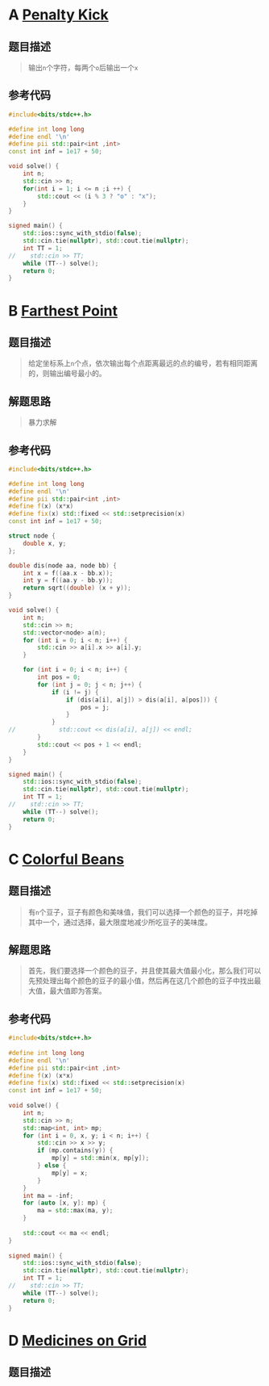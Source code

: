 # A [Penalty Kick](https://atcoder.jp/contests/abc348/tasks/abc348_a)
## 题目描述
> 输出`n`个字符，每两个`o`后输出一个`x`
## 参考代码
```cpp
#include<bits/stdc++.h>

#define int long long
#define endl '\n'
#define pii std::pair<int ,int>
const int inf = 1e17 + 50;

void solve() {
    int n;
    std::cin >> n;
    for(int i = 1; i <= n ;i ++) {
        std::cout << (i % 3 ? "o" : "x");
    }
}

signed main() {
    std::ios::sync_with_stdio(false);
    std::cin.tie(nullptr), std::cout.tie(nullptr);
    int TT = 1;
//    std::cin >> TT;
    while (TT--) solve();
    return 0;
}
```

# B [Farthest Point](https://atcoder.jp/contests/abc348/tasks/abc348_b)
## 题目描述
> 给定坐标系上`n`个点，依次输出每个点距离最远的点的编号，若有相同距离的，则输出编号最小的。
## 解题思路
>暴力求解
## 参考代码
```cpp
#include<bits/stdc++.h>

#define int long long
#define endl '\n'
#define pii std::pair<int ,int>
#define f(x) (x*x)
#define fix(x) std::fixed << std::setprecision(x)
const int inf = 1e17 + 50;

struct node {
    double x, y;
};

double dis(node aa, node bb) {
    int x = f((aa.x - bb.x));
    int y = f((aa.y - bb.y));
    return sqrt((double) (x + y));
}

void solve() {
    int n;
    std::cin >> n;
    std::vector<node> a(n);
    for (int i = 0; i < n; i++) {
        std::cin >> a[i].x >> a[i].y;
    }

    for (int i = 0; i < n; i++) {
        int pos = 0;
        for (int j = 0; j < n; j++) {
            if (i != j) {
                if (dis(a[i], a[j]) > dis(a[i], a[pos])) {
                    pos = j;
                }
            }
//            std::cout << dis(a[i], a[j]) << endl;
        }
        std::cout << pos + 1 << endl;
    }
}

signed main() {
    std::ios::sync_with_stdio(false);
    std::cin.tie(nullptr), std::cout.tie(nullptr);
    int TT = 1;
//    std::cin >> TT;
    while (TT--) solve();
    return 0;
}
```

# C [Colorful Beans](https://atcoder.jp/contests/abc348/tasks/abc348_c)
## 题目描述
> 有`n`个豆子，豆子有颜色和美味值，我们可以选择一个颜色的豆子，并吃掉其中一个，通过选择，最大限度地减少所吃豆子的美味度。

## 解题思路
>首先，我们要选择一个颜色的豆子，并且使其最大值最小化，那么我们可以先预处理出每个颜色的豆子的最小值，然后再在这几个颜色的豆子中找出最大值，最大值即为答案。

## 参考代码
```cpp
#include<bits/stdc++.h>  
  
#define int long long  
#define endl '\n'  
#define pii std::pair<int ,int>  
#define f(x) (x*x)  
#define fix(x) std::fixed << std::setprecision(x)  
const int inf = 1e17 + 50;  
  
void solve() {  
    int n;  
    std::cin >> n;  
    std::map<int, int> mp;  
    for (int i = 0, x, y; i < n; i++) {  
        std::cin >> x >> y;  
        if (mp.contains(y)) {  
            mp[y] = std::min(x, mp[y]);  
        } else {  
            mp[y] = x;  
        }  
    }  
    int ma = -inf;  
    for (auto [x, y]: mp) {  
        ma = std::max(ma, y);  
    }  
  
    std::cout << ma << endl;  
}  
  
signed main() {  
    std::ios::sync_with_stdio(false);  
    std::cin.tie(nullptr), std::cout.tie(nullptr);  
    int TT = 1;  
//    std::cin >> TT;  
    while (TT--) solve();  
    return 0;  
}
```

# D [Medicines on Grid](https://atcoder.jp/contests/abc348/tasks/abc348_d)
## 题目描述
